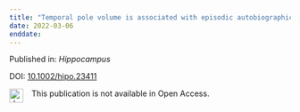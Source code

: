 ```yaml
---
title: "Temporal pole volume is associated with episodic autobiographical memory in healthy older adults."
date: 2022-03-06
enddate:
---
```


Published in: *Hippocampus*

DOI: [10.1002/hipo.23411](https://doi.org/10.1002/hipo.23411)

<img src=https://upload.wikimedia.org/wikipedia/commons/thumb/0/0e/Closed_Access_logo_transparent.svg/1200px-Closed_Access_logo_transparent.svg.png alt="drawing" width="25" align="left"/> &nbsp;&nbsp;&nbsp;This publication is not available in Open Access.


